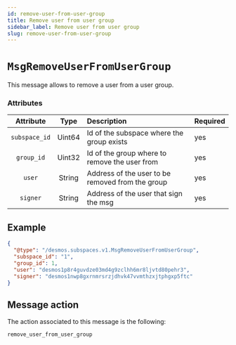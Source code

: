 ```yaml
---
id: remove-user-from-user-group
title: Remove user from user group
sidebar_label: Remove user from user group
slug: remove-user-from-user-group
---
```


# `MsgRemoveUserFromUserGroup`
This message allows to remove a user from a user group.

### Attributes
| Attribute | Type | Description                                      | Required |
| :-------: | :----: |:-------------------------------------------------| :------- |
| `subspace_id` | Uint64 | Id of the subspace where the group exists        | yes      |
|  `group_id`   | Uint32 | Id of the group where to remove the user from    | yes      |
|     `user`     | String | Address of the user to be removed from the group | yes      |
|   `signer`    | String | Address of the user that sign the msg            | yes      |

## Example
````json
{
  "@type": "/desmos.subspaces.v1.MsgRemoveUserFromUserGroup",
  "subspace_id": "1",
  "group_id": 1,
  "user": "desmos1p8r4guvdze03md4g9zclhh6mr8ljvtd80pehr3",
  "signer": "desmos1nwp8gxrnmrsrzjdhvk47vvmthzxjtphgxp5ftc"
}
````

## Message action
The action associated to this message is the following:
```
remove_user_from_user_group
```